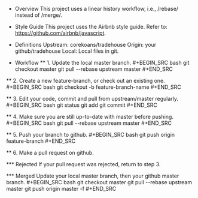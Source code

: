 * Overview
This project uses a linear history workflow, i.e., /rebase/ instead of /merge/.

* Style Guide
This project uses the Airbnb style guide. Refer to: https://github.com/airbnb/javascript.

* Definitions
Upstream: corekoans/tradehouse
Origin: your github/tradehouse
Local: Local files in git.

* Workflow
** 1. Update the local master branch.
#+BEGIN_SRC bash
git checkout master
git pull --rebase upstream master
#+END_SRC

** 2. Create a new feature-branch, or check out an existing one.
#+BEGIN_SRC bash
git checkout -b feature-branch-name
#+END_SRC

** 3. Edit your code, commit and pull from upstream/master regularly.
#+BEGIN_SRC bash
git status
git add
git commit
#+END_SRC

** 4. Make sure you are still up-to-date with master before pushing.
#+BEGIN_SRC bash
git pull --rebase upstream master
#+END_SRC

** 5. Push your branch to github.
#+BEGIN_SRC bash
git push origin feature-branch
#+END_SRC

** 6. Make a pull request on github.

*** Rejected
If your pull request was rejected, return to step 3.

*** Merged
Update your local master branch, then your github master branch.
#+BEGIN_SRC bash
git checkout master
git pull --rebase upstream master
git push origin master -f
#+END_SRC